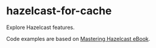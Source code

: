 # hazelcast-for-cache

Explore Hazelcast features.

Code examples are based on [Mastering Hazelcast eBook](https://hazelcast.com/resources/mastering-hazelcast/).
